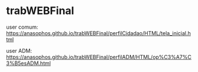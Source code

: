 # trabWEBFinal

user comum: https://anasophos.github.io/trabWEBFinal/perfilCidadao/HTML/tela_inicial.html

user ADM: https://anasophos.github.io/trabWEBFinal/perfilADM/HTML/op%C3%A7%C3%B5esADM.html
